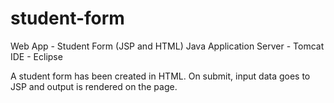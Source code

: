 # student-form
Web App - Student Form (JSP and HTML)
Java Application Server - Tomcat
IDE - Eclipse

A student form has been created in HTML. On submit, input data goes to JSP and output is rendered on the page.
